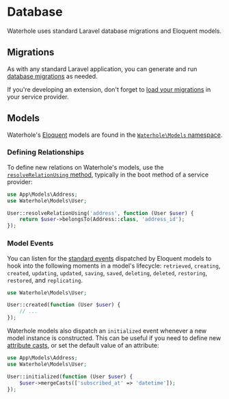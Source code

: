 # Database

Waterhole uses standard Laravel database migrations and Eloquent models.

## Migrations

As with any standard Laravel application, you can generate and run [database migrations](https://laravel.com/docs/9.x/migrations) as needed.

If you're developing an extension, don't forget to [load your migrations](https://laravel.com/docs/9.x/packages#migrations) in your service provider.

## Models

Waterhole's [Eloquent](https://laravel.com/docs/9.x/eloquent) models are found in the [`Waterhole\Models` namespace](https://waterhole.dev/docs/reference/Waterhole/Models.html).

### Defining Relationships

To define new relations on Waterhole's models, use the [`resolveRelationUsing` method](https://laravel.com/docs/9.x/eloquent-relationships#dynamic-relationships), typically in the boot method of a service provider:

```php
use App\Models\Address;
use Waterhole\Models\User;

User::resolveRelationUsing('address', function (User $user) {
    return $user->belongsTo(Address::class, 'address_id');
});
```

### Model Events

You can listen for the [standard events](https://laravel.com/docs/9.x/eloquent#events) dispatched by Eloquent models to hook into the following moments in a model's lifecycle: `retrieved`, `creating`, `created`, `updating`, `updated`, `saving`, `saved`, `deleting`, `deleted`, `restoring`, `restored`, and `replicating`.

```php
use Waterhole\Models\User;

User::created(function (User $user) {
    // ...
});
```

Waterhole models also dispatch an `initialized` event whenever a new model instance is constructed. This can be useful if you need to define new [attribute casts](https://laravel.com/docs/9.x/eloquent-mutators#attribute-casting), or set the default value of an attribute:

```php
use App\Models\Address;
use Waterhole\Models\User;

User::initialized(function (User $user) {
    $user->mergeCasts(['subscribed_at' => 'datetime']);
});
```
